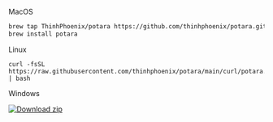MacOS
```bash
brew tap ThinhPhoenix/potara https://github.com/thinhphoenix/potara.git
brew install potara
```

Linux
```
curl -fsSL https://raw.githubusercontent.com/thinhphoenix/potara/main/curl/potara.sh | bash
```

Windows
<!-- BEGIN LATEST DOWNLOAD BUTTON -->
[![Download zip](https://custom-icon-badges.demolab.com/badge/-Download-blue?style=for-the-badge&logo=download&logoColor=white "Download zip")]()
<!-- END LATEST DOWNLOAD BUTTON -->

